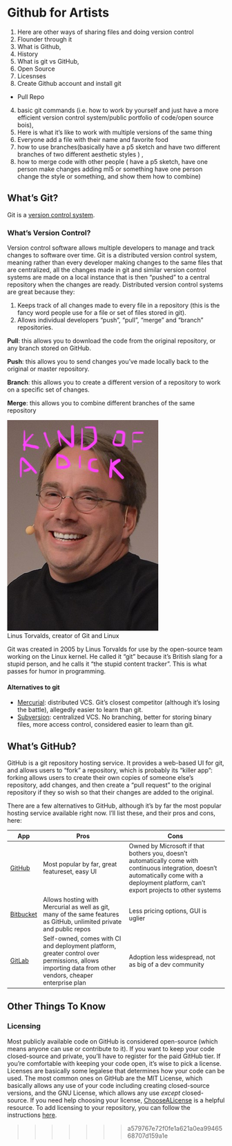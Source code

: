 # Github for Artists


1. Here are other ways of sharing files and doing version control
1. Flounder through it
2. What is Github,
  1. History
  2. What is git vs GitHub,
  3. Open Source
  1. Licesnses
  3. Create Github account and install git
  * Pull Repo
  4. basic git commands (i.e. how to work by yourself and just have a more efficient version control system/public portfolio of code/open source bois),
  1. Here is what it’s like to work with multiple versions of the same thing
  2. Everyone add a file with their name and favorite food
5.  how to use branches(basically have a p5 sketch and have two different branches of two different aesthetic styles ) ,
  6. how to merge code with other people ( have a p5 sketch, have one person make changes adding ml5 or something have one person change the style or something, and show them how to combine)

## What’s Git?
  Git is a [version control system](https://www.atlassian.com/git/tutorials/what-is-version-control).
### What’s Version Control?
  Version control software allows multiple developers to manage and track changes to software over time. Git is a distributed version control system, meaning rather than every developer making changes to the same files that are centralized, all the changes made in git and similar version control systems are made on a local instance that is then “pushed” to a central repository when the changes are ready.
  Distributed version control systems are great because they:
  1. Keeps track of all changes made to every file in a repository (this is the fancy word people use for a file or set of files stored in git).
  2. Allows individual developers “push”, “pull”, “merge” and “branch” repositories.

  **Pull**: this allows you to download the code from the original repository, or any branch stored on GitHub.

  **Push**: this allows you to send changes you’ve made locally back to the original or master repository.

  **Branch**: this allows you to create a different version of a repository to work on a specific set of changes.

  **Merge**: this allows you to combine different branches of the same repository
<p style=”text-align: center;” align=”center”>
<img src=img/linus.jpg>
<br />
Linus Torvalds, creator of Git and Linux
</p>
  Git was created in 2005 by Linus Torvalds for use by the open-source team working on the Linux kernel. He called it “git” because it’s British slang for a stupid person, and he calls it “the stupid content tracker”. This is what passes for humor in programming.

#### Alternatives to git
  * [Mercurial](https://www.mercurial-scm.org/): distributed VCS. Git’s closest competitor (although it’s losing the battle), allegedly easier to learn than git.
  * [Subversion](https://subversion.apache.org/): centralized VCS. No branching, better for storing binary files, more access control, considered easier to learn than git.


## What’s GitHub?

  GitHub is a git repository hosting service. It provides a web-based UI for git, and allows users to “fork” a repository, which is probably its “killer app”: forking allows users to create their own copies of someone else’s repository, add changes, and then create a “pull request” to the original repository if they so wish so that their changes are added to the original.

  There are a few alternatives to GitHub, although it’s by far the most popular hosting service available right now. I’ll list these, and their pros and cons, here:

| App | Pros | Cons |
| ------| ------| ------ |
| [GitHub](github.com)                | Most popular by far, great featureset, easy UI | Owned by Microsoft if that bothers you, doesn’t automatically come with continuous integration, doesn’t automatically come with a deployment platform, can’t export projects to other systems |
| [Bitbucket](https://bitbucket.org/) | Allows hosting with Mercurial as well as git, many of the same features as GitHub, unlimited private and public repos | Less pricing options, GUI is uglier |
| [GitLab](https://gitlab.com)        | Self-owned, comes with CI and deployment platform, greater control over permissions, allows importing data from other vendors, cheaper enterprise plan | Adoption less widespread, not as big of a dev community |

## Other Things To Know

### Licensing

Most publicly available code on GitHub is considered open-source (which means anyone can use or contribute to it). If you want to keep your code closed-source and private, you’ll have to register for the paid GitHub tier. If you’re comfortable with keeping your code open, it’s wise to pick a license. Licenses are basically some legalese that determines how your code can be used. The most common ones on GitHub are the MIT License, which basically allows any use of your code including creating closed-source versions, and the GNU License, which allows any use *except* closed-source. If you need help choosing your license, [ChooseALicense](https://choosealicense.com/) is a helpful resource. To add licensing to your repository, you can follow the instructions [here](https://help.github.com/en/articles/licensing-a-repository).


>>>>>>> a579767e72f0fe1a621a0ea9946568707d159a1e
